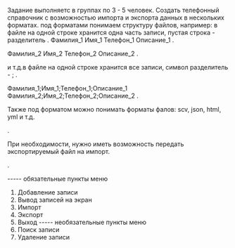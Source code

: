 Задание выполняетс в группах по 3 - 5 человек.
Создать телефонный справочник с возможностью импорта и экспорта данных в нескольких форматах.
под форматами понимаем структуру файлов, например: в файле на одной строке хранится одна часть записи, пустая строка - разделитель
.
Фамилия_1
Имя_1
Телефон_1
Описание_1
.

Фамилия_2
Имя_2
Телефон_2
Описание_2
.

и т.д.в файле на одной строке хранится все записи, символ разделитель - ;
.

Фамилия_1;Имя_1;Телефон_1;Описание_1
Фамилия_2;Имя_2;Телефон_2;Описание_2
.

Также под форматом можно понимать форматы фалов: scv, json, html, yml и т.д.

.

При необходимости, нужно иметь возможность передать экспортируемый файл на импорт.

.

----- обязательные пункты меню
1. Добавление записи
2. Вывод записей на экран
3. Импорт
4. Экспорт
0. Выход
----- необязательные пункты меню
5. Поиск записи
6. Удаление записи